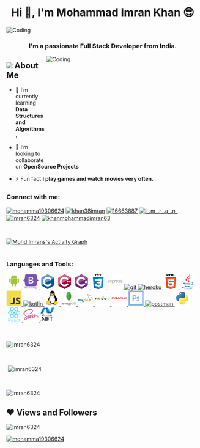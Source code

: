 <!--  [![MasterHead](https://www.aalpha.net/wp-content/uploads/2020/12/full-stack-development.gif)](https://Imran6324.io)  -->
<h1 align="center">Hi 👋, I'm Mohammad Imran Khan 😎</h1>
<img align="center"  alt="Coding" width="1050" height="370" src="https://www.aalpha.net/wp-content/uploads/2020/12/full-stack-development.gif">


<h3 align="center">I'm a passionate Full Stack Developer from India.</h3>

<img align="right"  alt="Coding" width="400" height="270" src="https://cdn.dribbble.com/users/1162077/screenshots/3848914/programmer.gif">

<!-- <p align="left"> <img src="https://komarev.com/ghpvc/?username=imran6324&label=Profile%20views&color=0e75b6&style=flat" alt="imran6324" /> </p>

<p align="left"> <a href="https://twitter.com/mohamma19306624" target="blank"><img src="https://img.shields.io/twitter/follow/mohamma19306624?logo=twitter&style=for-the-badge" alt="mohamma19306624" /></a> </p> -->

## <img src="https://www.emoji.com/wp-content/uploads/filebase/3d%20icons/emoji-3d%20icons-glossy-3d-icons-man-waving-72dpi-forPersonalUseOnly.gif" width="32px"> About Me

- 🌱 I’m currently learning **Data Structures and Algorithms.**

- 👯 I’m looking to collaborate on **OpenSource Projects**

- ⚡ Fun fact **I play games and watch movies very often.**

<h3 align="left">Connect with me:</h3>
<p align="left">
<a href="https://twitter.com/mohamma19306624" target="blank"><img align="center" src="https://raw.githubusercontent.com/rahuldkjain/github-profile-readme-generator/master/src/images/icons/Social/twitter.svg" alt="mohamma19306624" height="30" width="40" /></a>
<a href="https://linkedin.com/in/khan38imran" target="blank"><img align="center" src="https://raw.githubusercontent.com/rahuldkjain/github-profile-readme-generator/master/src/images/icons/Social/linked-in-alt.svg" alt="khan38imran" height="30" width="40" /></a>
<a href="https://stackoverflow.com/users/16663887" target="blank"><img align="center" src="https://raw.githubusercontent.com/rahuldkjain/github-profile-readme-generator/master/src/images/icons/Social/stack-overflow.svg" alt="16663887" height="30" width="40" /></a>
<a href="https://instagram.com/i_.m_.r_.a_.n_" target="blank"><img align="center" src="https://raw.githubusercontent.com/rahuldkjain/github-profile-readme-generator/master/src/images/icons/Social/instagram.svg" alt="i_.m_.r_.a_.n_" height="30" width="40" /></a>
<a href="https://www.leetcode.com/imran6324" target="blank"><img align="center" src="https://raw.githubusercontent.com/rahuldkjain/github-profile-readme-generator/master/src/images/icons/Social/leet-code.svg" alt="imran6324" height="30" width="40" /></a>
<a href="https://auth.geeksforgeeks.org/user/khanmohammadimran63" target="blank"><img align="center" src="https://raw.githubusercontent.com/rahuldkjain/github-profile-readme-generator/master/src/images/icons/Social/geeks-for-geeks.svg" alt="khanmohammadimran63" height="30" width="40" /></a>
</p>
</br>

<a href="https://github.com/Imran6324/github-readme-activity-graph"><img alt="Mohd Imrans's Activity Graph" src="https://activity-graph.herokuapp.com/graph?username=Imran6324&bg_color=0D1117&color=5BCDEC&line=5BCDEC&point=FFFFFF&hide_border=true" /></a>
</br>
</br>

<h3 align="left">Languages and Tools:</h3>
<p align="left"> <a href="https://developer.android.com" target="_blank" rel="noreferrer"> <img src="https://raw.githubusercontent.com/devicons/devicon/master/icons/android/android-original-wordmark.svg" alt="android" width="40" height="40"/> </a> <a href="https://getbootstrap.com" target="_blank" rel="noreferrer"> <img src="https://raw.githubusercontent.com/devicons/devicon/master/icons/bootstrap/bootstrap-plain-wordmark.svg" alt="bootstrap" width="40" height="40"/> </a> <a href="https://www.cprogramming.com/" target="_blank" rel="noreferrer"> <img src="https://raw.githubusercontent.com/devicons/devicon/master/icons/c/c-original.svg" alt="c" width="40" height="40"/> </a> <a href="https://www.w3schools.com/cpp/" target="_blank" rel="noreferrer"> <img src="https://raw.githubusercontent.com/devicons/devicon/master/icons/cplusplus/cplusplus-original.svg" alt="cplusplus" width="40" height="40"/> </a> <a href="https://www.w3schools.com/cs/" target="_blank" rel="noreferrer"> <img src="https://raw.githubusercontent.com/devicons/devicon/master/icons/csharp/csharp-original.svg" alt="csharp" width="40" height="40"/> </a> <a href="https://www.w3schools.com/css/" target="_blank" rel="noreferrer"> <img src="https://raw.githubusercontent.com/devicons/devicon/master/icons/css3/css3-original-wordmark.svg" alt="css3" width="40" height="40"/> </a> <a href="https://expressjs.com" target="_blank" rel="noreferrer"> <img src="https://raw.githubusercontent.com/devicons/devicon/master/icons/express/express-original-wordmark.svg" alt="express" width="40" height="40"/> </a> <a href="https://git-scm.com/" target="_blank" rel="noreferrer"> <img src="https://www.vectorlogo.zone/logos/git-scm/git-scm-icon.svg" alt="git" width="40" height="40"/> </a> <a href="https://heroku.com" target="_blank" rel="noreferrer"> <img src="https://www.vectorlogo.zone/logos/heroku/heroku-icon.svg" alt="heroku" width="40" height="40"/> </a> <a href="https://www.w3.org/html/" target="_blank" rel="noreferrer"> <img src="https://raw.githubusercontent.com/devicons/devicon/master/icons/html5/html5-original-wordmark.svg" alt="html5" width="40" height="40"/> </a> <a href="https://www.java.com" target="_blank" rel="noreferrer"> <img src="https://raw.githubusercontent.com/devicons/devicon/master/icons/java/java-original.svg" alt="java" width="40" height="40"/> </a> <a href="https://developer.mozilla.org/en-US/docs/Web/JavaScript" target="_blank" rel="noreferrer"> <img src="https://raw.githubusercontent.com/devicons/devicon/master/icons/javascript/javascript-original.svg" alt="javascript" width="40" height="40"/> </a> <a href="https://kotlinlang.org" target="_blank" rel="noreferrer"> <img src="https://www.vectorlogo.zone/logos/kotlinlang/kotlinlang-icon.svg" alt="kotlin" width="40" height="40"/> </a> <a href="https://www.linux.org/" target="_blank" rel="noreferrer"> <img src="https://raw.githubusercontent.com/devicons/devicon/master/icons/linux/linux-original.svg" alt="linux" width="40" height="40"/> </a> <a href="https://www.mongodb.com/" target="_blank" rel="noreferrer"> <img src="https://raw.githubusercontent.com/devicons/devicon/master/icons/mongodb/mongodb-original-wordmark.svg" alt="mongodb" width="40" height="40"/> </a> <a href="https://www.mysql.com/" target="_blank" rel="noreferrer"> <img src="https://raw.githubusercontent.com/devicons/devicon/master/icons/mysql/mysql-original-wordmark.svg" alt="mysql" width="40" height="40"/> </a> <a href="https://nodejs.org" target="_blank" rel="noreferrer"> <img src="https://raw.githubusercontent.com/devicons/devicon/master/icons/nodejs/nodejs-original-wordmark.svg" alt="nodejs" width="40" height="40"/> </a> <a href="https://www.oracle.com/" target="_blank" rel="noreferrer"> <img src="https://raw.githubusercontent.com/devicons/devicon/master/icons/oracle/oracle-original.svg" alt="oracle" width="40" height="40"/> </a> <a href="https://www.photoshop.com/en" target="_blank" rel="noreferrer"> <img src="https://raw.githubusercontent.com/devicons/devicon/master/icons/photoshop/photoshop-line.svg" alt="photoshop" width="40" height="40"/> </a> <a href="https://postman.com" target="_blank" rel="noreferrer"> <img src="https://www.vectorlogo.zone/logos/getpostman/getpostman-icon.svg" alt="postman" width="40" height="40"/> </a> <a href="https://www.python.org" target="_blank" rel="noreferrer"> <img src="https://raw.githubusercontent.com/devicons/devicon/master/icons/python/python-original.svg" alt="python" width="40" height="40"/> </a> <a href="https://reactjs.org/" target="_blank" rel="noreferrer"> <img src="https://raw.githubusercontent.com/devicons/devicon/master/icons/react/react-original-wordmark.svg" alt="react" width="40" height="40"/> </a> <a href="https://sass-lang.com" target="_blank" rel="noreferrer"> <img src="https://raw.githubusercontent.com/devicons/devicon/master/icons/sass/sass-original.svg" alt="sass" width="40" height="40"/> 
<a href="https://dotnet.microsoft.com/" target="_blank" rel="noreferrer"> <img src="https://raw.githubusercontent.com/devicons/devicon/master/icons/dot-net/dot-net-original-wordmark.svg" alt="dotnet" width="40" height="40"/> </a> </p>
 
</br>
<p><img align="center" src="https://github-readme-stats.vercel.app/api/top-langs?username=imran6324&show_icons=true&locale=en&layout=compact" alt="imran6324" /></p>
</br>
<p>&nbsp;<img align="center" src="https://github-readme-stats.vercel.app/api?username=imran6324&show_icons=true&locale=en" alt="imran6324" /></p>
</br>
<p><img align="center" src="https://github-readme-streak-stats.herokuapp.com/?user=imran6324&" alt="imran6324" /></p>

## ❤ Views and Followers 

<p align="left"> <img src="https://komarev.com/ghpvc/?username=imran6324&label=Profile%20views&color=0e75b6&style=flat" alt="imran6324" /> </p>

<p align="left"> <a href="https://twitter.com/mohamma19306624" target="blank"><img src="https://img.shields.io/twitter/follow/mohamma19306624?logo=twitter&style=for-the-badge" alt="mohamma19306624" /></a> </p>

